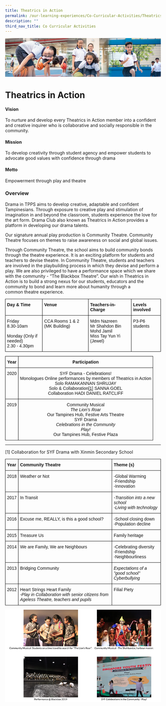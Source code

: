 ```yaml
---
title: Theatrics in Action
permalink: /our-learning-experiences/Co-Curricular-Activities/Theatrics-in-Action/
description: ""
third_nav_title: Co Curricular Activities
---
```

![](/images/Our%20Learning%20Experiences.jpg)

Theatrics in Action
===================

  

#### **Vision**

To nurture and develop every Theatrics in Action member into a confident and creative inquirer who is collaborative and socially responsible in the community. 

  

#### **Mission**

To develop creativity through student agency and empower students to advocate good values with confidence through drama

  

#### **Motto**

Empowerment through play and theatre

  

### **Overview**


Drama in TPPS aims to develop creative, adaptable and confident Tampinesians. Through exposure to creative play and stimulation of imagination in and beyond the classroom, students experience the love for the art form. Drama Club also known as Theatrics in Action provides a platform in developing our drama talents.

  

Our signature annual play production is Community Theatre. Community Theatre focuses on themes to raise awareness on social and global issues. 

  

Through Community Theatre, the school aims to build community bonds through the theatre experience. It is an exciting platform for students and teachers to devise theatre. In Community Theatre, students and teachers are involved in the playbuilding process in which they devise and perform a play. We are also privileged to have a performance space which we share with the community - “The Blackbox Theatre”. Our wish in Theatrics in Action is to build a strong nexus for our students, educators and the community to bond and learn more about humanity through a common theatre experience.

<style type="text/css">
.tg  {border-collapse:collapse;border-spacing:0;}
.tg td{border-color:black;border-style:solid;border-width:1px;font-family:Arial, sans-serif;font-size:14px;
  overflow:hidden;padding:10px 5px;word-break:normal;}
.tg th{border-color:black;border-style:solid;border-width:1px;font-family:Arial, sans-serif;font-size:14px;
  font-weight:normal;overflow:hidden;padding:10px 5px;word-break:normal;}
.tg .tg-clkh{color:#121212;font-weight:bold;text-align:left;vertical-align:top}
.tg .tg-kk00{color:#121212;text-align:left;vertical-align:top}
</style>
<table class="tg">
<thead>
  <tr>
    <th class="tg-clkh">Day &amp; Time</th>
    <th class="tg-clkh">Venue</th>
    <th class="tg-clkh">Teachers-in-Charge</th>
    <th class="tg-clkh">Levels involved</th>
  </tr>
</thead>
<tbody>
  <tr>
    <td class="tg-kk00">Friday<br>8.30-10am<br><br>Monday (Only if needed)<br>2.30 - 4.30pm</td>
    <td class="tg-kk00">CCA Rooms 1 &amp; 2 (MK Building)</td>
    <td class="tg-kk00">Mdm Nazreen <br>Mr Shahdon Bin Mohd Jamil <br>Miss Tay Yun Yi (Jewel) </td>
    <td class="tg-kk00">P3-P6 students</td>
  </tr>
</tbody>
</table>

<style type="text/css">
.tg  {border-collapse:collapse;border-spacing:0;}
.tg td{border-color:black;border-style:solid;border-width:1px;font-family:Arial, sans-serif;font-size:14px;
  overflow:hidden;padding:10px 5px;word-break:normal;}
.tg th{border-color:black;border-style:solid;border-width:1px;font-family:Arial, sans-serif;font-size:14px;
  font-weight:normal;overflow:hidden;padding:10px 5px;word-break:normal;}
.tg .tg-kf4z{color:#121212;font-weight:bold;text-align:center;vertical-align:top}
.tg .tg-21zi{color:#121212;text-align:center;vertical-align:top}
</style>
<table class="tg">
<thead>
  <tr>
    <th class="tg-kf4z">Year</th>
    <th class="tg-kf4z">Participation</th>
  </tr>
</thead>
<tbody>
  <tr>
    <td class="tg-21zi">2020</td>
    <td class="tg-21zi">SYF Drama - Celebrations!<br>Monologues Online performances by members of Theatrics in Action<br>Solo RAMAKANNAN SHRUJAY<br>Solo &amp; Collaboration<a href="https://tampinespri-moe-edu-sg-admin.cwp.sg/our-learning-experiences/co-curricular-activities/theatrics-in-action#sanna-goel">[1]</a> SANNA GOEL<br>Collaboration HADI DANIEL RATCLIFF</td>
  </tr>
  <tr>
    <td class="tg-21zi">2019</td>
    <td class="tg-21zi">Community Musical<br><span style="font-style:italic">The Lion’s Roar</span><br>Our Tampines Hub, Festive Arts Theatre<br>SYF Drama<br><span style="font-style:italic">Celebrations in the Community</span><br><span style="font-style:italic">Play!</span><br>Our Tampines Hub, Festive Plaza</td>
  </tr>
</tbody>
</table>

* * *

\[1\] Collaboration for SYF Drama with Xinmin Secondary School

<style type="text/css">
.tg  {border-collapse:collapse;border-spacing:0;}
.tg td{border-color:black;border-style:solid;border-width:1px;font-family:Arial, sans-serif;font-size:14px;
  overflow:hidden;padding:10px 5px;word-break:normal;}
.tg th{border-color:black;border-style:solid;border-width:1px;font-family:Arial, sans-serif;font-size:14px;
  font-weight:normal;overflow:hidden;padding:10px 5px;word-break:normal;}
.tg .tg-clkh{color:#121212;font-weight:bold;text-align:left;vertical-align:top}
.tg .tg-k041{color:#121212;font-style:italic;text-align:left;vertical-align:top}
.tg .tg-kk00{color:#121212;text-align:left;vertical-align:top}
</style>
<table class="tg">
<thead>
  <tr>
    <th class="tg-clkh">Year</th>
    <th class="tg-clkh">Community Theatre </th>
    <th class="tg-clkh">Theme (s)</th>
  </tr>
</thead>
<tbody>
  <tr>
    <td class="tg-kk00">2018</td>
    <td class="tg-kk00">Weather or Not</td>
    <td class="tg-kk00">-Global Warming<br>-Friendship<br>-Innovation</td>
  </tr>
  <tr>
    <td class="tg-kk00">2017</td>
    <td class="tg-kk00">In Transit</td>
    <td class="tg-k041">-Transition into a new school<br>-Living with technology</td>
  </tr>
  <tr>
    <td class="tg-kk00">2016</td>
    <td class="tg-kk00">Excuse me, REALLY, is this a good school?</td>
    <td class="tg-kk00">-School closing down<br>-Population decline</td>
  </tr>
  <tr>
    <td class="tg-kk00">2015</td>
    <td class="tg-kk00">Treasure Us</td>
    <td class="tg-kk00">Family heritage</td>
  </tr>
  <tr>
    <td class="tg-kk00">2014</td>
    <td class="tg-kk00">We are Family, We are Neighbours</td>
    <td class="tg-kk00">-Celebrating diversity<br>-Friendship<br>-Neighbourliness</td>
  </tr>
  <tr>
    <td class="tg-kk00">2013</td>
    <td class="tg-kk00">Bridging Community</td>
    <td class="tg-k041">Expectations of a "good school"<br>Cyberbullying</td>
  </tr>
  <tr>
    <td class="tg-kk00">2012</td>
    <td class="tg-kk00">Heart Strings Heart Family<br><span style="font-style:italic">-Play in Collaboration with senior citizens from Ageless Theatre, teachers and pupils</span></td>
    <td class="tg-kk00">Filial Piety</td>
  </tr>
</tbody>
</table>

![](/images/Theatrics%20in%20Action.png)